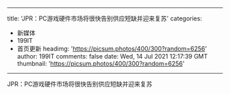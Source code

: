 
---
title: 'JPR：PC游戏硬件市场将很快告别供应短缺并迎来复苏'
categories: 
 - 新媒体
 - 199IT
 - 首页更新
headimg: 'https://picsum.photos/400/300?random=6256'
author: 199IT
comments: false
date: Wed, 14 Jul 2021 12:17:39 GMT
thumbnail: 'https://picsum.photos/400/300?random=6256'
---

<div>   
JPR：PC游戏硬件市场将很快告别供应短缺并迎来复苏  
</div>
            